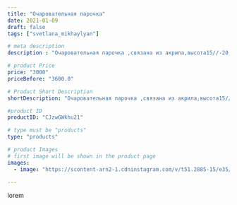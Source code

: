 ```yaml
---
title: "Очаровательная парочка"
date: 2021-01-09
draft: false
tags: ["svetlana_mikhaylyan"]

# meta description
description : "Очаровательная парочка ,связана из акрила,высота15//-20 см"

# product Price
price: "3000"
priceBefore: "3600.0"

# Product Short Description
shortDescription: "Очаровательная парочка ,связана из акрила,высота15//-20 см"

#product ID
productID: "CJzwGWkhu21"

# type must be "products"
type: "products"

# product Images
# first image will be shown in the product page
images:
  - image: "https://scontent-arn2-1.cdninstagram.com/v/t51.2885-15/e35/136067676_1047183512454088_8199033058729179551_n.jpg?se=7&tp=1&_nc_ht=scontent-arn2-1.cdninstagram.com&_nc_cat=104&_nc_ohc=jSEIiXJ4p3IAX_ObFJj&ccb=7-4&oh=efba8a9f74b6c23eab4056c46b7da2e4&oe=60847F1A&_nc_sid=86f79a&ig_cache_key=MjQ4MjUzOTM2MjM5NTgxMTI1Mw%3D%3D.2-ccb7-4"

---
```

lorem
